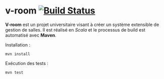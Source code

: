 # v-room [![Build Status](https://travis-ci.org/Callidon/v-room.svg)](https://travis-ci.org/Callidon/v-room)

**V-room** est un projet universitaire visant à créer un système extensible de gestion de salles. 
Il est réalisé en *Scala* et le processus de build est automatisé avec **Maven**.

Installation :
```
mvn install
```

Exécution des tests :
```
mvn test
```

